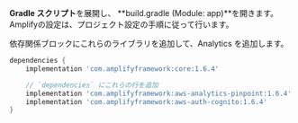 **Gradle スクリプト**を展開し、 **build.gradle (Module: app)**を開きます。 Amplifyの設定は、プロジェクト設定の手順に従って行います。

依存関係ブロックにこれらのライブラリを追加して、Analytics を追加します。

```groovy
dependencies {
    implementation 'com.amplifyframework:core:1.6.4'

    // `dependencies` にこれらの行を追加
    implementation 'com.amplifyframework:aws-analytics-pinpoint:1.6.4'
    implementation 'com.amplifyframework:aws-auth-cognito:1.6.4'
}
```
